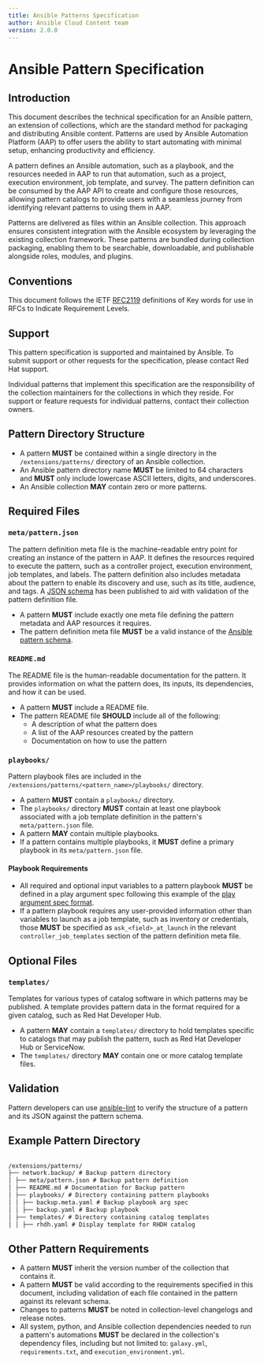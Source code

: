```yaml
---
title: Ansible Patterns Specification
author: Ansible Cloud Content team
version: 2.0.0
---
```


# Ansible Pattern Specification

## Introduction

This document describes the technical specification for an Ansible pattern, an extension of collections, which are the standard method for packaging and distributing Ansible content. Patterns are used by Ansible Automation Platform (AAP) to offer users the ability to start automating with minimal setup, enhancing productivity and efficiency.

A pattern defines an Ansible automation, such as a playbook, and the resources needed in AAP to run that automation, such as a project, execution environment, job template, and survey. The pattern definition can be consumed by the AAP API to create and configure those resources, allowing pattern catalogs to provide users with a seamless journey from identifying relevant patterns to using them in AAP.

Patterns are delivered as files within an Ansible collection. This approach ensures consistent integration with the Ansible ecosystem by leveraging the existing collection framework. These patterns are bundled during collection packaging, enabling them to be searchable, downloadable, and publishable alongside roles, modules, and plugins.

## Conventions

This document follows the IETF [RFC2119](https://datatracker.ietf.org/doc/html/rfc2119) definitions of Key words for use in RFCs to Indicate Requirement Levels.

## Support

This pattern specification is supported and maintained by Ansible. To submit support or other requests for the specification, please contact Red Hat support.

Individual patterns that implement this specification are the responsibility of the collection maintainers for the collections in which they reside. For support or feature requests for individual patterns, contact their collection owners.

## Pattern Directory Structure

- A pattern **MUST** be contained within a single directory in the `/extensions/patterns/` directory of an Ansible collection.
- An Ansible pattern directory name **MUST** be limited to 64 characters and **MUST** only include lowercase ASCII letters, digits, and underscores.
- An Ansible collection **MAY** contain zero or more patterns.

## Required Files

### `meta/pattern.json`

The pattern definition meta file is the machine-readable entry point for creating an instance of the pattern in AAP. It defines the resources required to execute the pattern, such as a controller project, execution environment, job templates, and labels. The pattern definition also includes metadata about the pattern to enable its discovery and use, such as its title, audience, and tags. A [JSON schema](https://github.com/ansible/pattern-service/blob/main/specifications/pattern-schema/pattern-schema-1.0.0.json) has been published to aid with validation of the pattern definition file.

- A pattern **MUST** include exactly one meta file defining the pattern metadata and AAP resources it requires.
- The pattern definition meta file **MUST** be a valid instance of the [Ansible pattern schema](https://github.com/ansible/pattern-service/blob/main/specifications/pattern-schema/pattern-schema-1.0.0.json).

### `README.md`

The README file is the human-readable documentation for the pattern. It provides information on what the pattern does, its inputs, its dependencies, and how it can be used.

- A pattern **MUST** include a README file.
- The pattern README file **SHOULD** include all of the following:
  - A description of what the pattern does
  - A list of the AAP resources created by the pattern
  - Documentation on how to use the pattern

### `playbooks/`

Pattern playbook files are included in the `/extensions/patterns/<pattern_name>/playbooks/` directory.

- A pattern **MUST** contain a `playbooks/` directory.
- The `playbooks/` directory **MUST** contain at least one playbook associated with a job template definition in the pattern's `meta/pattern.json` file.
- A pattern **MAY** contain multiple playbooks.
- If a pattern contains multiple playbooks, it **MUST** define a primary playbook in its `meta/pattern.json` file.

#### Playbook Requirements

- All required and optional input variables to a pattern playbook **MUST** be defined in a play argument spec following this example of the [play argument spec format](https://github.com/ansible/ansible-creator/blob/main/src/ansible_creator/resources/playbook_project/argspec_validation_plays.meta.yml).
- If a pattern playbook requires any user-provided information other than variables to launch as a job template, such as inventory or credentials, those **MUST** be specified as `ask_<field>_at_launch` in the relevant `controller_job_templates` section of the pattern definition meta file.

## Optional Files

### `templates/`

Templates for various types of catalog software in which patterns may be published. A template provides pattern data in the format required for a given catalog, such as Red Hat Developer Hub.

- A pattern **MAY** contain a `templates/` directory to hold templates specific to catalogs that may publish the pattern, such as Red Hat Developer Hub or ServiceNow.
- The `templates/` directory **MAY** contain one or more catalog template files.


## Validation

Pattern developers can use [ansible-lint](https://github.com/ansible/ansible-lint) to verify the structure of a pattern and its JSON against the pattern schema.

## Example Pattern Directory

```txt

/extensions/patterns/
├── network.backup/ # Backup pattern directory
│ ├── meta/pattern.json # Backup pattern definition
│ ├── README.md # Documentation for Backup pattern
│ ├── playbooks/ # Directory containing pattern playbooks
│ │ ├── backup.meta.yaml # Backup playbook arg spec
│ │ ├── backup.yaml # Backup playbook
│ ├── templates/ # Directory containing catalog templates
│ │ ├── rhdh.yaml # Display template for RHDH catalog

```

## Other Pattern Requirements

- A pattern **MUST** inherit the version number of the collection that contains it.
- A pattern **MUST** be valid according to the requirements specified in this document, including validation of each file contained in the pattern against its relevant schema.
- Changes to patterns **MUST** be noted in collection-level changelogs and release notes.
- All system, python, and Ansible collection dependencies needed to run a pattern's automations **MUST** be declared in the collection's dependency files, including but not limited to: `galaxy.yml`, `requirements.txt`, and `execution_environment.yml`.
